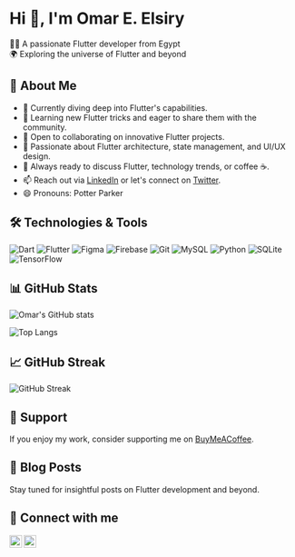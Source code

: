 # Hi 👋, I'm Omar E. Elsiry

👨‍💻 A passionate Flutter developer from Egypt  
🌍 Exploring the universe of Flutter and beyond  

## 🚀 About Me

- 🔭 Currently diving deep into Flutter's capabilities.
- 🌱 Learning new Flutter tricks and eager to share them with the community.
- 👯 Open to collaborating on innovative Flutter projects.
- 🤔 Passionate about Flutter architecture, state management, and UI/UX design.
- 💬 Always ready to discuss Flutter, technology trends, or coffee ☕.
- 📫 Reach out via [LinkedIn](https://www.linkedin.com/in/omarelsiry/) or let's connect on [Twitter](https://twitter.com/your_twitter_handle).
- 😄 Pronouns: Potter Parker

## 🛠️ Technologies & Tools

![Dart](https://img.shields.io/badge/Dart-%2300176B.svg?style=for-the-badge&logo=dart&logoColor=white)
![Flutter](https://img.shields.io/badge/Flutter-%2302569B.svg?style=for-the-badge&logo=flutter&logoColor=white)
![Figma](https://img.shields.io/badge/Figma-%23F24E1E.svg?style=for-the-badge&logo=figma&logoColor=white)
![Firebase](https://img.shields.io/badge/Firebase-%233399CC.svg?style=for-the-badge&logo=firebase&logoColor=white)
![Git](https://img.shields.io/badge/Git-%23142529.svg?style=for-the-badge&logo=git&logoColor=white)
![MySQL](https://img.shields.io/badge/MySQL-%2300f.svg?style=for-the-badge&logo=mysql&logoColor=white)
![Python](https://img.shields.io/badge/Python-%23143539.svg?style=for-the-badge&logo=python&logoColor=white)
![SQLite](https://img.shields.io/badge/SQLite-%230074D8.svg?style=for-the-badge&logo=sqlite&logoColor=white)
![TensorFlow](https://img.shields.io/badge/TensorFlow-%23FF6F61.svg?style=for-the-badge&logo=tensorflow&logoColor=black)

## 📊 GitHub Stats

![Omar's GitHub stats](https://github-readme-stats.vercel.app/api?username=omarelsiry&show_icons=true&theme=tokyonight)

![Top Langs](https://github-readme-stats.vercel.app/api/top-langs/?username=omarelsiry&layout=compact&theme=tokyonight)

## 📈 GitHub Streak

![GitHub Streak](https://github-readme-streak-stats.herokuapp.com/?user=omarelsiry&theme=tokyonight)

## 📧 Support

If you enjoy my work, consider supporting me on [BuyMeACoffee](https://www.buymeacoffee.com/omarelsiryh).

## 📝 Blog Posts

Stay tuned for insightful posts on Flutter development and beyond.

## 📣 Connect with me

[<img align="left" alt="LinkedIn" width="22px" src="https://cdn.jsdelivr.net/npm/simple-icons@v3/icons/linkedin.svg" color="#0e76a8" />](https://www.linkedin.com/in/omarelsiry/)
[<img align="left" alt="Twitter" width="22px" src="https://cdn.jsdelivr.net/npm/simple-icons@v3/icons/twitter.svg" color="#1DA1F2" />](https://twitter.com/your_twitter_handle)
